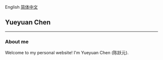 

English <a href="./index_simplified_chinese.html"> 简体中文 </a>
## Yueyuan Chen
---
### About me

Welcome to my personal website!  I'm Yueyuan Chen (陈跃元).

